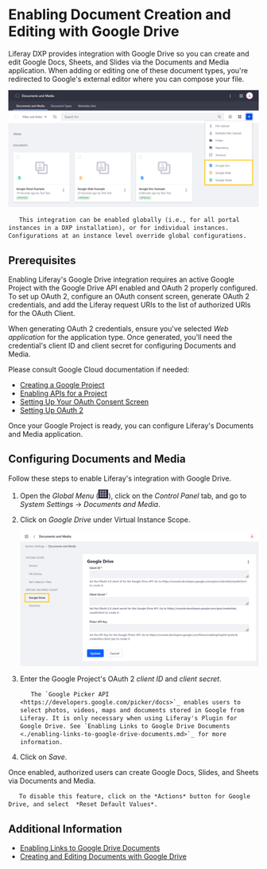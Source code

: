 # Enabling Document Creation and Editing with Google Drive

Liferay DXP provides integration with Google Drive so you can create and edit Google Docs, Sheets, and Slides via the Documents and Media application. When adding or editing one of these document types, you're redirected to Google's external editor where you can compose your file.

![Create Docs, Sheets, and Slides via Document.](./enabling-document-creation-and-editing-with-google-drive/images/01.png)

```note::
   This integration can be enabled globally (i.e., for all portal instances in a DXP installation), or for individual instances. Configurations at an instance level override global configurations.
```

## Prerequisites

Enabling Liferay's Google Drive integration requires an active Google Project with the Google Drive API enabled and OAuth 2 properly configured. To set up OAuth 2, configure an OAuth consent screen, generate OAuth 2 credentials, and add the Liferay request URIs to the list of authorized URIs for the OAuth Client.

When generating OAuth 2 credentials, ensure you've selected *Web application* for the application type. Once generated, you'll need the credential's client ID and client secret for configuring Documents and Media.

Please consult Google Cloud documentation if needed:

* [Creating a Google Project](https://support.google.com/googleapi/answer/6251787?hl=en&ref_topic=7014522)
* [Enabling APIs for a Project](https://support.google.com/googleapi/answer/6158841)
* [Setting Up Your OAuth Consent Screen](https://support.google.com/cloud/answer/10311615?hl=en)
* [Setting Up OAuth 2](https://support.google.com/cloud/answer/6158849)

Once your Google Project is ready, you can configure Liferay's Documents and Media application.

## Configuring Documents and Media

Follow these steps to enable Liferay's integration with Google Drive.

1. Open the *Global Menu* (![Global Menu](../../../../images/icon-applications-menu.png)), click on the *Control Panel* tab, and go to *System Settings* &rarr; *Documents and Media*.

1. Click on *Google Drive* under Virtual Instance Scope.

    ![Click on Google Drive under Virtual Instance Scope.](./enabling-document-creation-and-editing-with-google-drive/images/02.png)

1. Enter the Google Project's OAuth 2 *client ID* and *client secret*.

   ```note::
      The `Google Picker API <https://developers.google.com/picker/docs>`_ enables users to select photos, videos, maps and documents stored in Google from Liferay. It is only necessary when using Liferay's Plugin for Google Drive. See `Enabling Links to Google Drive Documents <./enabling-links-to-google-drive-documents.md>`_ for more information.
   ```

1. Click on *Save*.

Once enabled, authorized users can create Google Docs, Slides, and Sheets via Documents and Media.

```note::
   To disable this feature, click on the *Actions* button for Google Drive, and select  *Reset Default Values*.
```

## Additional Information

* [Enabling Links to Google Drive Documents](./enabling-links-to-google-drive-documents.md)
* [Creating and Editing Documents with Google Drive](../../uploading-and-managing/creating-documents/creating-and-editing-documents-with-google-drive.md)
